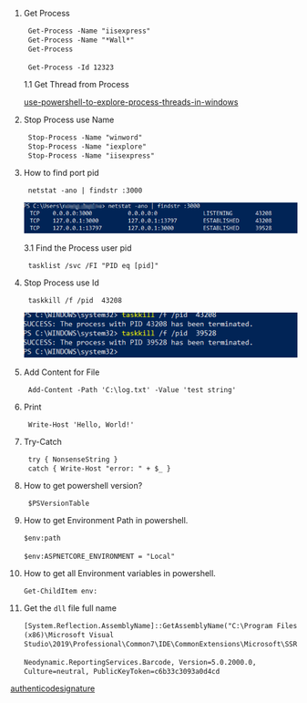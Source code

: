 1. Get Process

        Get-Process -Name "iisexpress"
        Get-Process -Name "*Wall*"
        Get-Process

        Get-Process -Id 12323

    1.1 Get Thread from Process

    [use-powershell-to-explore-process-threads-in-windows](https://devblogs.microsoft.com/scripting/use-powershell-to-explore-process-threads-in-windows/)

2. Stop Process use Name
   
        Stop-Process -Name "winword"
        Stop-Process -Name "iexplore"
        Stop-Process -Name "iisexpress"

3. How to find port pid

        netstat -ano | findstr :3000

    <img src="find_port_pid.png"> 

    3.1 Find the Process user pid

        tasklist /svc /FI "PID eq [pid]"

5. Stop Process use Id
   
        taskkill /f /pid  43208

    <img src="killpid.png">

6. Add Content for File

        Add-Content -Path 'C:\log.txt' -Value 'test string'

7. Print

        Write-Host 'Hello, World!'

8. Try-Catch

        try { NonsenseString }
        catch { Write-Host "error: " + $_ }

9. How to get powershell version?

        $PSVersionTable

10. How to get Environment Path in powershell.    

        $env:path
        
        $env:ASPNETCORE_ENVIRONMENT = "Local"

11. How to get all Environment variables in powershell.

        Get-ChildItem env:

12. Get the `dll` file full name

        [System.Reflection.AssemblyName]::GetAssemblyName("C:\Program Files (x86)\Microsoft Visual Studio\2019\Professional\Common7\IDE\CommonExtensions\Microsoft\SSRS\Neodynamic.ReportingServices.Barcode.dll").FullName

        Neodynamic.ReportingServices.Barcode, Version=5.0.2000.0, Culture=neutral, PublicKeyToken=c6b33c3093a0d4cd


[authenticodesignature](https://docs.microsoft.com/en-us/powershell/module/microsoft.powershell.security/set-authenticodesignature)
